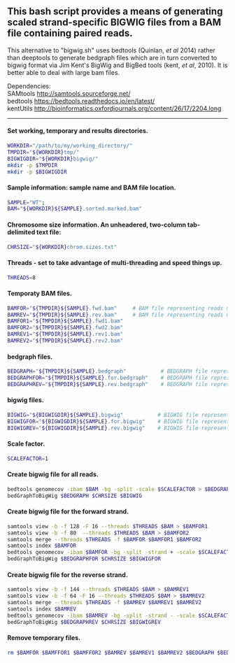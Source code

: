 ## This bash script provides a means of generating scaled strand-specific BIGWIG files from a BAM file containing paired reads.

This alternative to "bigwig.sh" uses bedtools (Quinlan, *et al* 2014) rather than deeptools to generate bedgraph files which are in turn converted to bigwig format via Jim Kent's BigWig and BigBed tools (kent, *et al*, 2010).  It is better able to deal with large bam files.

Dependencies:<br>
    SAMtools     http://samtools.sourceforge.net/<br>
    bedtools     https://bedtools.readthedocs.io/en/latest/<br>
    kentUtils    http://bioinformatics.oxfordjournals.org/content/26/17/2204.long</br>

---


#### Set working, temporary and results directories.
```bash
WORKDIR="/path/to/my/working_directory/"
TMPDIR="${WORKDIR}tmp/"
BIGWIGDIR="${WORKDIR}bigwig/"
mkdir -p $TMPDIR
mkdir -p $BIGWIGDIR
```

#### Sample information: sample name and BAM file location.
```bash
SAMPLE="WT";
BAM="${WORKDIR}${SAMPLE}.sorted.marked.bam"
```

#### Chromosome size information.  An unheadered, two-column tab-delimited text file: <chromosome name> <size in bases>
```bash
CHRSIZE="${WORKDIR}chrom.sizes.txt"
```

#### Threads - set to take advantage of multi-threading and speed things up.
```bash
THREADS=8
```

#### Temporaty BAM files.
```bash
BAMFOR="${TMPDIR}${SAMPLE}.fwd.bam"     # BAM file representing reads mapping to forward strand
BAMREV="${TMPDIR}${SAMPLE}.rev.bam"     # BAM file representing reads mapping to reverse strand
BAMFOR1="${TMPDIR}${SAMPLE}.fwd1.bam"
BAMFOR2="${TMPDIR}${SAMPLE}.fwd2.bam"
BAMREV1="${TMPDIR}${SAMPLE}.rev1.bam"
BAMREV2="${TMPDIR}${SAMPLE}.rev2.bam"
```

#### bedgraph files.
```bash
BEDGRAPH="${TMPDIR}${SAMPLE}.bedgraph"           # BEDGRAPH file representing all reads
BEDGRAPHFOR="${TMPDIR}${SAMPLE}.for.bedgraph"    # BEDGRAPH file representing reads mapping to forward strand
BEDGRAPHREV="${TMPDIR}${SAMPLE}.rev.bedgraph"    # BEDGRAPH file representing reads mapping to reverse strand
```

#### bigwig files.
```bash
BIGWIG="${BIGWIGDIR}${SAMPLE}.bigwig"           # BIGWIG file representing all reads
BIGWIGFOR="${BIGWIGDIR}${SAMPLE}.for.bigwig"    # BIGWIG file representing reads mapping to forward strand
BIGWIGREV="${BIGWIGDIR}${SAMPLE}.rev.bigwig"    # BIGWIG file representing reads mapping to reverse strand
```

#### Scale factor.
```bash
SCALEFACTOR=1
```

#### Create bigwig file for all reads.
```bash
bedtools genomecov -ibam $BAM -bg -split -scale $SCALEFACTOR > $BEDGRAPH
bedGraphToBigWig $BEDGRAPH $CHRSIZE $BIGWIG
```

#### Create bigwig file for the forward strand.
```bash
samtools view -b -f 128 -F 16 --threads $THREADS $BAM > $BAMFOR1
samtools view -b -f 80  --threads $THREADS $BAM > $BAMFOR2
samtools merge --threads $THREADS -f $BAMFOR $BAMFOR1 $BAMFOR2
samtools index $BAMFOR
bedtools genomecov -ibam $BAMFOR -bg -split -strand + -scale $SCALEFACTOR > $BEDGRAPHFOR
bedGraphToBigWig $BEDGRAPHFOR $CHRSIZE $BIGWIGFOR
```

#### Create bigwig file for the reverse strand.
```bash
samtools view -b -f 144 --threads $THREADS $BAM > $BAMREV1
samtools view -b -f 64 -F 16 --threads $THREADS $BAM > $BAMREV2
samtools merge --threads $THREADS -f $BAMREV $BAMREV1 $BAMREV2
samtools index $BAMREV
bedtools genomecov -ibam $BAMREV -bg -split -strand - -scale $SCALEFACTOR > $BEDGRAPHREV
bedGraphToBigWig $BEDGRAPHREV $CHRSIZE $BIGWIGREV
```

#### Remove temporary files.
```bash
rm $BAMFOR $BAMFFOR1 $BAMFFOR2 $BAMREV $BAMREV1 $BAMREV2 $BEDGRAPH $BEDGRAPHFOR $BEDGRAPHREV
```
